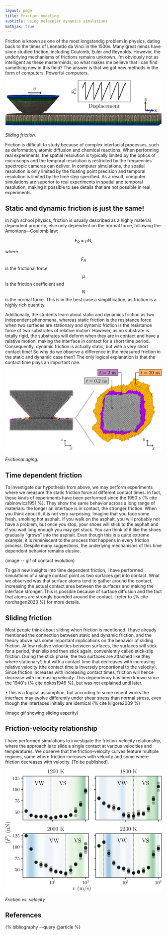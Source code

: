 ```yaml
---
layout: page
title: Friction modeling
subtitle: using molecular dynamics simulations
mathjax: true
---
```


Friction is known as one of the most longstandig problem in physics, dating back to the times of Leonardo da Vinci in the 1500s. Many great minds have since studied friction, including Coulomb, Euler and Reynolds. However, the underlying mechanisms of frictions remains unknown. I'm obviously not as intelligent as these masterminds, so what makes me believe that I can find something new in this field? The answer is that we got new methods in the form of computers. Powerful computers.

<img src="/assets/img/friction/paper2_fig1.png" alt="Sliding friction" class="img-responsive-center">
<p><em>Sliding friction.</em></p>

Friction is difficult to study because of complex interfacial processes, such as deformation, atomic diffusion and chemical reactions. When performing real experiments, the spatial resolution is typically limited by the optics of microscops and the temporal resolution is restricted by the frequencies spectropic cameras can deliver. In computer simulations, the spatial resolution is only limited by the floating point precision and temporal resolution is limited by the time step specified. As a result, computer simulations are superior to real experiments in spatial and temporal resolution, making it possible to see details that are not possible in real experiments.

## Static and dynamic friction is just the same!
In high school physics, friction is usually described as a highly material dependent property, else only dependent on the normal force, following the Amontons--Coulomb law:

$$
F_R=\mu N,
$$

where $$F_R$$ is the frictional force, $$\mu$$ is the friction coefficient and $$N$$ is the normal force. This is in the best case a simplification, as friction is a highly rich quantity.

Additionally, the students learn about static and dynamics friction as two independent phenomena, whereas static friction is the resistance force when two surfaces are stationary and dynamic friction is the resistance force of two substrates of relative motion. However, as no substrate is totally rigid, the substrates will deform when they are in contact and have a relative motion, making the interface in contact for a short time period. Consequently, dynamic friction is actually static, but with a very short contact time! So why do we observe a difference in the measured friction in the static and dynamic case then? The only logical explanation is that the contact time plays an important role.

<img src="/assets/img/friction/fig0.png" alt="Frictional aging" class="img-responsive-center">
<p><em>Frictional aging.</em></p>

## Time dependent friction
To investigate our hypothesis from above, we may perform experiments where we measure the static friction force at different contact times. In fact, these kinds of experiments have been performed since the 1950's {% cite rabinowicz1951 %}. They show the same behavior across a long range of materials: the longer an interface is in contact, the stronger friction. When you think about it, it is not very surprising. Imagine that you face some fresh, smoking hot asphalt. If you walk on the asphalt, you will probably not have a problem, but once you stop, your shoes will stick to the asphalt and if you wait long enough you may get stuck. You can think of it like the shoes gradually "grows" into the asphalt. Even though this is a quite extreme example, it is reminiscent to the process that happens in every friction process. Despite many suggestions, the underlying mechanisms of this time dependent behavior remains elusive. 

(image -- gif of contact evolution)

To gain new insights into time dependent friction, I have performed simulations of a single contact point as two surfaces get into contact. What we observed was that surface atoms tend to gather around the contact, increasing the actual contact area between the surfaces and making the interface stronger. This is possible because of surface diffusion and the fact that atoms are strongly bounded around the contact. I refer to {% cite nordhagen2023 %} for more details.

## Sliding friction
Most people think about sliding when friction is mentioned. I have already mentioned the connection between static and dynamic friction, and the theory above has some important implications on the behavior of sliding friction. At low relative velocities between surfaces, the surfaces will stick for a period, then slip and then stick again, conveniently called stick-slip friction. During the stick phase, the two surfaces are attached like they where stationary*, but with a contact time that decreases with increasing relative velocity (the contact time is inversely proportional to the velocity). Since friction increases with increasing contact times, friction will hence decrease with increasing velocity. This dependency has been known since the 1940's {% cite dokos1946 %}, but was not explained until later.

*This is a logical assumption, but according to some recent works the interface may evolve differently under shear stress than normal stress, even though the interfaces initially are identical {% cite kilgore2009 %}

(image gif showing sliding asperity)

## Friction-velocity relationship
I have performed simulations to investigate the friction-velocity relationship, where the approach is to slide a single contact at various velocities and temperatures. We observe that the friction-velocity curves feature multiple regimes, some where friction increases with velocity and some where friction decreases with velocity. [To be published].

<img src="/assets/img/friction/paper2_fig2.png" alt="Relationship" class="img-responsive-center">
<p><em>Friction vs. velocity</em></p>

## References
{% bibliography --query @article %}
